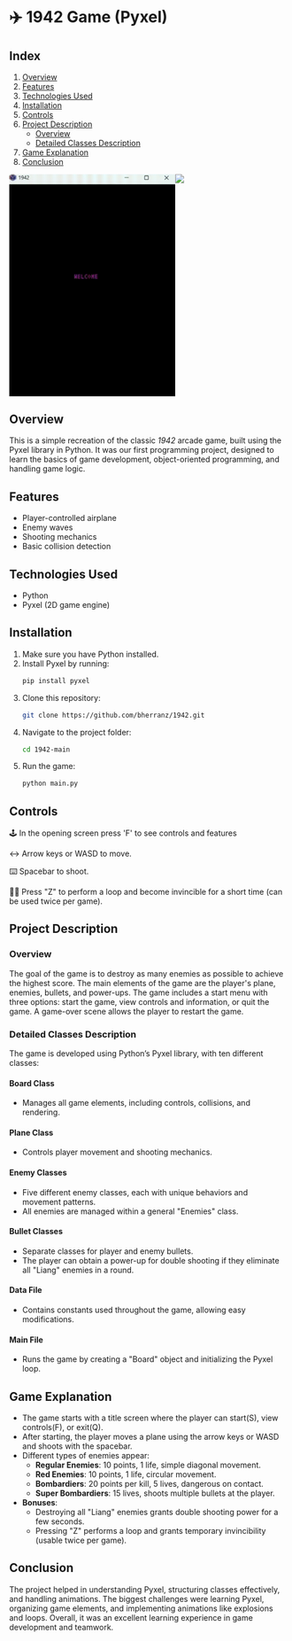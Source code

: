 # ✈️ 1942 Game (Pyxel)

## Index

1. [Overview](#overview)
2. [Features](#features)
3. [Technologies Used](#technologies-used)
4. [Installation](#installation)
5. [Controls](#controls)
6. [Project Description](#project-description)
   - [Overview](#overview-1)
   - [Detailed Classes Description](#detailed-classes-description)
7. [Game Explanation](#game-explanation)
8. [Conclusion](#conclusion)

<div style="display: flex; justify-content: space-between; width: 100%;">
  <img src="assets/gifs/start_screen.gif" width="300" />
  <img src="assets/gifs/gameplay.gif" width="300" />
</div>

## Overview

This is a simple recreation of the classic *1942* arcade game, built using the Pyxel library in Python. It was our first programming project, designed to learn the basics of game development, object-oriented programming, and handling game logic.

## Features

- Player-controlled airplane
- Enemy waves
- Shooting mechanics
- Basic collision detection

## Technologies Used

- Python
- Pyxel (2D game engine)

## Installation

1. Make sure you have Python installed.
2. Install Pyxel by running:
   ```sh
   pip install pyxel
   ```
3. Clone this repository:
   ```sh
   git clone https://github.com/bherranz/1942.git
   ```
4. Navigate to the project folder:
   ```sh
   cd 1942-main
   ```
5. Run the game:
   ```sh
   python main.py
   ```

## Controls

🕹️ In the opening screen press 'F' to see controls and features

↔️ Arrow keys or WASD to move.

⌨️ Spacebar to shoot.

🤸‍♂️ Press "Z" to perform a loop and become invincible for a short time (can be used twice per game).

## Project Description

### Overview

The goal of the game is to destroy as many enemies as possible to achieve the highest score. The main elements of the game are the player's plane, enemies, bullets, and power-ups. The game includes a start menu with three options: start the game, view controls and information, or quit the game. A game-over scene allows the player to restart the game.

### Detailed Classes Description

The game is developed using Python’s Pyxel library, with ten different classes:

#### Board Class

- Manages all game elements, including controls, collisions, and rendering.

#### Plane Class

- Controls player movement and shooting mechanics.

#### Enemy Classes

- Five different enemy classes, each with unique behaviors and movement patterns.
- All enemies are managed within a general "Enemies" class.

#### Bullet Classes

- Separate classes for player and enemy bullets.
- The player can obtain a power-up for double shooting if they eliminate all "Liang" enemies in a round.

#### Data File

- Contains constants used throughout the game, allowing easy modifications.

#### Main File

- Runs the game by creating a "Board" object and initializing the Pyxel loop.

## Game Explanation

- The game starts with a title screen where the player can start(S), view controls(F), or exit(Q).
- After starting, the player moves a plane using the arrow keys or WASD and shoots with the spacebar.
- Different types of enemies appear:
  - **Regular Enemies**: 10 points, 1 life, simple diagonal movement.
  - **Red Enemies**: 10 points, 1 life, circular movement.
  - **Bombardiers**: 20 points per kill, 5 lives, dangerous on contact.
  - **Super Bombardiers**: 15 lives, shoots multiple bullets at the player.
- **Bonuses**:
  - Destroying all "Liang" enemies grants double shooting power for a few seconds.
  - Pressing "Z" performs a loop and grants temporary invincibility (usable twice per game).

## Conclusion

The project helped in understanding Pyxel, structuring classes effectively, and handling animations. The biggest challenges were learning Pyxel, organizing game elements, and implementing animations like explosions and loops. Overall, it was an excellent learning experience in game development and teamwork.
